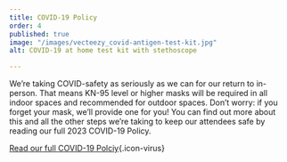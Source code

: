 ```yaml
---
title: COVID-19 Policy
order: 4
published: true
image: "/images/vecteezy_covid-antigen-test-kit.jpg"
alt: COVID-19 at home test kit with stethoscope

---
```

We’re taking COVID-safety as seriously as we can for our return to in-person. That means KN-95 level or higher masks will be required in all indoor spaces and recommended for outdoor spaces. Don’t worry: if you forget your mask, we’ll provide one for you! You can find out more about this and all the other steps we’re taking to keep our attendees safe by reading our full 2023 COVID-19 Policy.

[Read our full COVID-19 Polciy](/covid-19){.icon-virus}